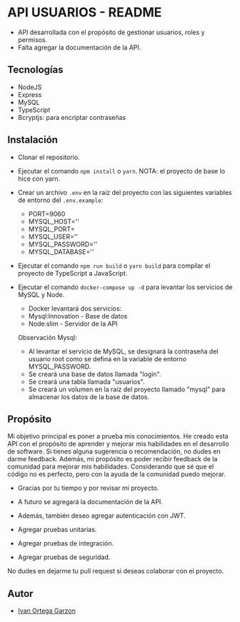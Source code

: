 # API USUARIOS - README

- API desarrollada con el propósito de gestionar usuarios, roles y permisos.
- Falta agregar la documentación de la API.

## Tecnologías
- NodeJS
- Express
- MySQL
- TypeScript
- Bcryptjs: para encriptar contraseñas

## Instalación
- Clonar el repositorio.
- Ejecutar el comando `npm install` o `yarn`. NOTA: el proyecto de base lo hice con yarn.
- Crear un archivo `.env` en la raíz del proyecto con las siguientes variables de entorno del `.env.example`:
  - PORT=9060
  - MYSQL_HOST=''
  - MYSQL_PORT=
  - MYSQL_USER=''
  - MYSQL_PASSWORD=''
  - MYSQL_DATABASE=''

- Ejecutar el comando `npm run build` o `yarn build` para compilar el proyecto de TypeScript a JavaScript.
- Ejecutar el comando `docker-compose up -d` para levantar los servicios de MySQL y Node.
  - Docker levantará dos servicios:
  - Mysql:Innovation - Base de datos
  - Node:slim - Servidor de la API
  
  Observación Mysql: 
  - Al levantar el servicio de MySQL, se designará la contraseña del usuario root como se defina en la variable de entorno MYSQL_PASSWORD.
  - Se creará una base de datos llamada "login".
  - Se creará una tabla llamada "usuarios".
  - Se creará un volumen en la raíz del proyecto llamado "mysql" para almacenar los datos de la base de datos.

## Propósito

Mi objetivo principal es poner a prueba mis conocimientos. He creado esta API con el propósito de aprender y mejorar mis habilidades en el desarrollo de software. Si tienes alguna sugerencia o recomendación, no dudes en darme feedback. Además, mi propósito es poder recibir feedback de la comunidad para mejorar mis habilidades. Considerando que sé que el código no es perfecto, pero con la ayuda de la comunidad puedo mejorar. 

- Gracias por tu tiempo y por revisar mi proyecto.

- A futuro se agregará la documentación de la API.
- Además, también deseo agregar autenticación con JWT.
- Agregar pruebas unitarias.
- Agregar pruebas de integración.
- Agregar pruebas de seguridad.

No dudes en dejarme tu pull request si deseas colaborar con el proyecto.

## Autor
- [Ivan Ortega Garzon](IvanOrtega_97@hotmail.com)
```
